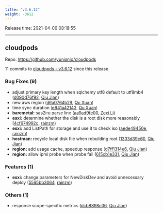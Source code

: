 ```yaml
---
title: "v3.6.12"
weight: -3612
---
```


Release time: 2021-04-06 08:18:55

---
## cloudpods

Repo: https://github.com/yunionio/cloudpods

11 commits to [cloudpods - v3.6.12] since this release.

### Bug Fixes (9)
- adjust primary key length when sqlchemy utf8 default to utf8mb4 ([d090d76f92](https://github.com/yunionio/cloudpods/commit/d090d76f92fe428da5b10af0364f4c97e6b6610e), [Qiu Jian](mailto:qiujian@yunionyun.com))
- new aws region ([d6a0764b29](https://github.com/yunionio/cloudpods/commit/d6a0764b297027fd92f30191230ddd89486c9455), [Qu Xuan](mailto:qu_xuan@icloud.com))
- time sync duration ([e841a42143](https://github.com/yunionio/cloudpods/commit/e841a421430f33963c05b33b2c526a9a175e5539), [Qu Xuan](mailto:quxuan@yunionyun.com))
- **baremetal:** sas2iru parse line ([aa9ad9fe00](https://github.com/yunionio/cloudpods/commit/aa9ad9fe00c58f43d6a33111992f2a6f1f7cd1d6), [Zexi Li](mailto:zexi.li@qq.com))
- **esxi:** determine whether the disk is a root disk more reasonably ([4cf674992c](https://github.com/yunionio/cloudpods/commit/4cf674992cd3ec91d34e5763cf133605b5e32c6d), [rainzm](mailto:mjoycarry@gmail.com))
- **esxi:** add ListPath for storage and use it to check iso ([aede49450e](https://github.com/yunionio/cloudpods/commit/aede49450e79065e41eb9d09503d988540781f2b), [rainzm](mailto:mjoycarry@gmail.com))
- **hostman:** recycle local disk file when rebuilding root ([1333d39c60](https://github.com/yunionio/cloudpods/commit/1333d39c6053d63a8bd6a7725738f6cb309411ac), [Qiu Jian](mailto:qiujian@yunionyun.com))
- **region:** add usage cache, speedup response ([d7ff1314e6](https://github.com/yunionio/cloudpods/commit/d7ff1314e6cfbbc09b37206eed3d09127eb6bfbf), [Qiu Jian](mailto:qiujian@yunionyun.com))
- **region:** allow ipmi probe when probe fail ([615cb1e331](https://github.com/yunionio/cloudpods/commit/615cb1e331ba6971c5664df728dcaf06a1b6157f), [Qiu Jian](mailto:qiujian@yunionyun.com))

### Features (1)
- **esxi:** change parameters for NewDiskDev and avoid unnecessary deploy ([5565bb3064](https://github.com/yunionio/cloudpods/commit/5565bb3064b874f57ce1c9205488066cfaa31e96), [rainzm](mailto:mjoycarry@gmail.com))

### Others (1)
- response scope-specific metrics ([dcb8898c06](https://github.com/yunionio/cloudpods/commit/dcb8898c0686590205c278a633ccec61a421584d), [Qiu Jian](mailto:qiujian@yunionyun.com))

[cloudpods - v3.6.12]: https://github.com/yunionio/cloudpods/compare/v3.6.11...v3.6.12
